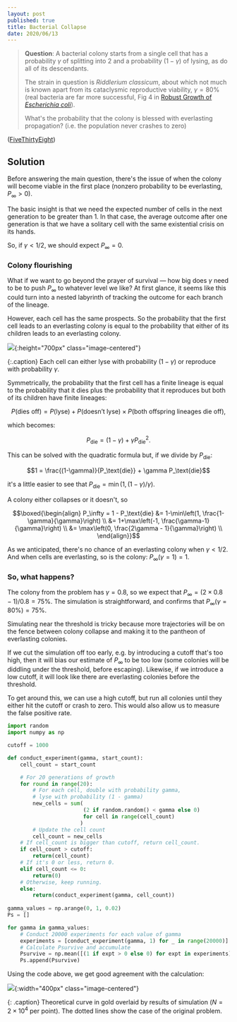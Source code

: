 ```yaml
---
layout: post
published: true
title: Bacterial Collapse
date: 2020/06/13
---
```


>**Question**: A bacterial colony starts from a single cell that has a probability $\gamma$ of splitting into $2$ and a probability $\left(1-\gamma\right)$ of lysing, as do all of its descendants. 
>
>The strain in question is _Riddlerium classicum_, about which not much is known apart from its cataclysmic reproductive viability, $\gamma = 80\%$ (real bacteria are far more successful, Fig 4 in [Robust Growth of _Escherichia coli_](https://jun.ucsd.edu/files/publications/RobustGrowth_complete_CurrBiol2010.pdf)). 
>
>What's the probability that the colony is blessed with everlasting propagation? (i.e. the population never crashes to zero)

<!--more-->

([FiveThirtyEight](https://fivethirtyeight.com/features/how-long-will-the-bacterial-colony-last/))

## Solution

Before answering the main question, there's the issue of when the colony will become viable in the first place (nonzero probability to be everlasting, $P_\infty > 0$). 

The basic insight is that we need the expected number of cells in the next generation to be greater than $1$. In that case, the average outcome after one generation is that we have a solitary cell with the same existential crisis on its hands. 

So, if $\gamma < 1/2,$ we should expect $P_\infty = 0.$

### Colony flourishing

What if we want to go beyond the prayer of survival — how big does $\gamma$ need to be to push $P_\infty$ to whatever level we like? At first glance, it seems like this could turn into a nested labyrinth of tracking the outcome for each branch of the lineage. 

However, each cell has the same prospects. So the probability that the first cell leads to an everlasting colony is equal to the probability that either of its children leads to an everlasting colony. 

![](/img/2020-06-14-bacteria-collapse-diagram.jpg){:height="700px" class="image-centered"}

{:.caption}
Each cell can either lyse with probability $\left(1-\gamma\right)$ or reproduce with probability $\gamma$.

Symmetrically, the probability that the first cell has a finite lineage is equal to the probability that it dies plus the probability that it reproduces but both of its children have finite lineages:

$$
P(\text{dies off}) = P(\text{lyse}) + P(\text{doesn't lyse})\times P(\text{both offspring lineages die off}),
$$

which becomes:

$$P_\text{die} = (1-\gamma) + \gamma P_\text{die}^2.$$

This can be solved with the quadratic formula but, if we divide by $P_\text{die}$: 

$$1 = \frac{(1-\gamma)}{P_\text{die}} + \gamma P_\text{die}$$

it's a little easier to see that $P_\text{die} = \min\left(1, \left(1-\gamma\right)/\gamma\right).$

A colony either collapses or it doesn't, so 

$$\boxed{\begin{align}
P_\infty = 1 - P_\text{die} &= 1-\min\left(1, \frac{1-\gamma}{\gamma}\right) \\
                            &= 1+\max\left(-1, \frac{\gamma-1}{\gamma}\right) \\
                            &= \max\left(0, \frac{2\gamma - 1}{\gamma}\right) \\
\end{align}}$$

As we anticipated, there's no chance of an everlasting colony when $\gamma < 1/2.$ And when cells are everlasting, so is the colony: $P_\infty(\gamma = 1) = 1.$

### So, what happens?

The colony from the problem has $\gamma = 0.8,$ so we expect that $P_\infty = \left(2\times0.8 - 1\right)/0.8 = 75\%.$ The simulation is straightforward, and confirms that $P_\infty(\gamma = 80\%) = 75\%$. 

Simulating near the threshold is tricky because more trajectories will be on the fence between colony collapse and making it to the pantheon of everlasting colonies. 

If we cut the simulation off too early, e.g. by introducing a cutoff that's too high, then it will bias our estimate of $P_\infty$ to be too low (some colonies will be diddling under the threshold, before escaping). Likewise, if we introduce a low cutoff, it will look like there are everlasting colonies before the threshold. 

To get around this, we can use a high cutoff, but run all colonies until they either hit the cutoff or crash to zero. This would also allow us to measure the false positive rate. 

```python
import random
import numpy as np

cutoff = 1000

def conduct_experiment(gamma, start_count):
    cell_count = start_count

    # For 20 generations of growth
    for round in range(20):
        # For each cell, double with probability gamma, 
        # lyse with probability (1 - gamma)
        new_cells = sum(
                        (2 if random.random() < gamma else 0) 
                        for cell in range(cell_count)
                       )
        # Update the cell count
        cell_count = new_cells
    # If cell_count is bigger than cutoff, return cell_count.
    if cell_count > cutoff:
        return(cell_count)
    # If it's 0 or less, return 0.
    elif cell_count <= 0:
        return(0)
    # Otherwise, keep running.
    else:
        return(conduct_experiment(gamma, cell_count))
        
gamma_values = np.arange(0, 1, 0.02)
Ps = []

for gamma in gamma_values:
    # Conduct 20000 experiments for each value of gamma
    experiments = [conduct_experiment(gamma, 1) for _ in range(20000)]
    # Calculate Psurvive and accumulate
    Psurvive = np.mean([(1 if expt > 0 else 0) for expt in experiments])
    Ps.append(Psurvive)
```

Using the code above, we get good agreement with the calculation:

![](/img/2020-06-14-bacteria-collapse.png){:width="400px" class="image-centered"}

{: .caption}
Theoretical curve in gold overlaid by results of simulation ($N=2\times 10^4$ per point). The dotted lines show the case of the original problem.


<br>
